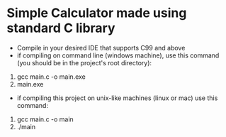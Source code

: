 # Simple Calculator made using standard C library
* Compile in your desired IDE that supports C99 and above
* if compiling on command line (windows machine), use this command (you should be in the project's root directory):
1. gcc main.c -o main.exe
2. main.exe
* if compiling this project on unix-like machines (linux or mac) use this command:
1. gcc main.c -o main
2. ./main
